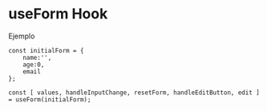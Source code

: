 # useForm Hook

Ejemplo 
```
const initialForm = {
    name:'', 
    age:0, 
    email
};

const [ values, handleInputChange, resetForm, handleEditButton, edit ] = useForm(initialForm);

```
